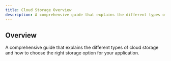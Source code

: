 ```yaml
---
title: Cloud Storage Overview
description: A comprehensive guide that explains the different types of cloud storage and how to choose the right storage option for your application.
---
```



## Overview

A comprehensive guide that explains the different types of cloud storage and how to choose the right storage option for your application.
